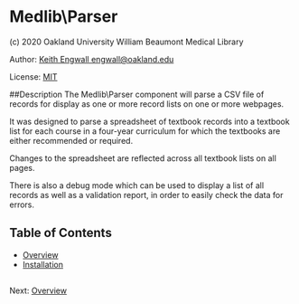 





# Medlib\Parser
(c) 2020 Oakland University William Beaumont Medical Library

Author: [Keith Engwall <engwall@oakland.edu>](mailto:engwall@oakland.edu)

License: [MIT](https://opensource.org/licenses/MIT)

##Description
The Medlib\Parser component will parse a CSV file 
of records for display as one or more record lists 
on one or more webpages.

It was designed to parse a spreadsheet of textbook records
into a textbook list for each course in a four-year curriculum
for which the textbooks are either recommended or required.

Changes to the spreadsheet are reflected across
all textbook lists on all pages.

There is also a debug mode which can be used to display
a list of all records as well as a validation report, in
order to easily check the data for errors.

## Table of Contents
* [Overview](file://doc/Overview.md)
* [Installation](file://doc/Installation.md)




##

Next: [Overview](file://doc/Overview.md)